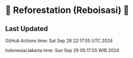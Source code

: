 
# 🌳 Reforestation (Reboisasi) 🌲

## Last Updated

GitHub Actions time: Sat Sep 28 22:17:55 UTC 2024

Indonesia/Jakarta time: Sun Sep 29 05:17:55 WIB 2024
